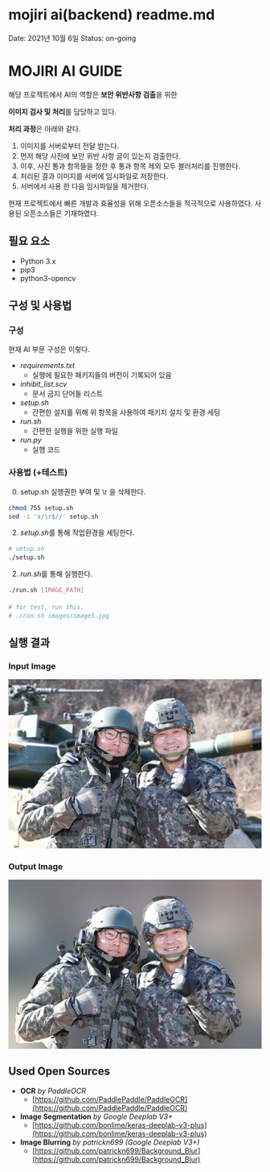 # mojiri ai(backend) readme.md

Date: 2021년 10월 6일
Status: on-going

# MOJIRI AI GUIDE

해당 프로젝트에서 AI의 역할은 **보안 위반사항 검출**을 위한 

**이미지 검사 및 처리**를 담당하고 있다.

**처리 과정**은 아래와 같다.

1. 이미지를 서버로부터 전달 받는다.
2. 먼저 해당 사진에 보안 위반 사항 글이 있는지 검출한다.
3. 이후, 사진 통과 항목들을 정한 후 통과 항목 제외 모두 블러처리를 진행한다.
4. 처리된 결과 이미지를 서버에 임시파일로 저장한다.
5. 서버에서 사용 한 다음 임시파일을 제거한다.

현재 프로젝트에서 빠른 개발과 효율성을 위해 오픈소스들을 적극적으로 사용하였다. 사용된 오픈소스들은 기재하였다.

## 필요 요소

- Python 3.x
- pip3
- python3-opencv

## 구성 및 사용법

### 구성

현재 AI 부문 구성은 이렇다.

- *requirements.txt*
    - 실행에 필요한 패키지들의 버전이 기록되어 있음
- *inhibit_list.scv*
    - 문서 금지 단어들 리스트 
- *setup.sh*
    - 간편한 설치를 위해 위 항목을 사용하여 패키지 설치 및 환경 세팅
- *run.sh*
    - 간편한 실행을 위한 실행 파일
- *run.py*
    - 실행 코드

### 사용법 (+테스트)
0. setup.sh 실행권한 부여 및 \r 을 삭제한다.
```bash
chmod 755 setup.sh
sed -i 's/\r$//' setup.sh
```
2. *setup.sh*를 통해 작업환경을 세팅한다.
```bash
# setup.sh
./setup.sh
```
2. *run.sh*를 통해 실행한다.

```bash
./run.sh [IMAGE_PATH] 

# for test, run this.
# ./run.sh images/image5.jpg
```

## 실행 결과
### Input Image
![image5](./images/image5.jpg)
### Output Image
![image5_blurred](./images/image5_blurred.jpg)

## Used Open Sources

- **OCR** *by PaddleOCR*
    - [https://github.com/PaddlePaddle/PaddleOCR](https://github.com/PaddlePaddle/PaddleOCR)
- **Image Segmentation** *by Google Deeplab V3+*
    - [https://github.com/bonlime/keras-deeplab-v3-plus](https://github.com/bonlime/keras-deeplab-v3-plus)
- **Image Blurring** *by patrickn699 (Google Deeplab V3+)*
    - [https://github.com/patrickn699/Background_Blur](https://github.com/patrickn699/Background_Blur)

